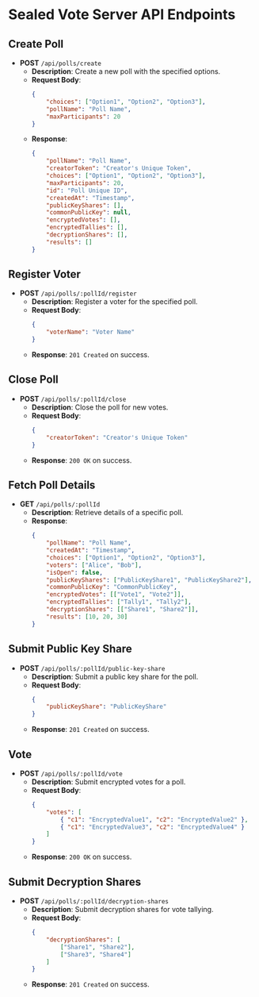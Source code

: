# Sealed Vote Server API Endpoints

## Create Poll

-   **POST** `/api/polls/create`
    -   **Description**: Create a new poll with the specified options.
    -   **Request Body**:
        ```json
        {
            "choices": ["Option1", "Option2", "Option3"],
            "pollName": "Poll Name",
            "maxParticipants": 20
        }
        ```
    -   **Response**:
        ```json
        {
            "pollName": "Poll Name",
            "creatorToken": "Creator's Unique Token",
            "choices": ["Option1", "Option2", "Option3"],
            "maxParticipants": 20,
            "id": "Poll Unique ID",
            "createdAt": "Timestamp",
            "publicKeyShares": [],
            "commonPublicKey": null,
            "encryptedVotes": [],
            "encryptedTallies": [],
            "decryptionShares": [],
            "results": []
        }
        ```

## Register Voter

-   **POST** `/api/polls/:pollId/register`
    -   **Description**: Register a voter for the specified poll.
    -   **Request Body**:
        ```json
        {
            "voterName": "Voter Name"
        }
        ```
    -   **Response**: `201 Created` on success.

## Close Poll

-   **POST** `/api/polls/:pollId/close`
    -   **Description**: Close the poll for new votes.
    -   **Request Body**:
        ```json
        {
            "creatorToken": "Creator's Unique Token"
        }
        ```
    -   **Response**: `200 OK` on success.

## Fetch Poll Details

-   **GET** `/api/polls/:pollId`
    -   **Description**: Retrieve details of a specific poll.
    -   **Response**:
        ```json
        {
            "pollName": "Poll Name",
            "createdAt": "Timestamp",
            "choices": ["Option1", "Option2", "Option3"],
            "voters": ["Alice", "Bob"],
            "isOpen": false,
            "publicKeyShares": ["PublicKeyShare1", "PublicKeyShare2"],
            "commonPublicKey": "CommonPublicKey",
            "encryptedVotes": [["Vote1", "Vote2"]],
            "encryptedTallies": ["Tally1", "Tally2"],
            "decryptionShares": [["Share1", "Share2"]],
            "results": [10, 20, 30]
        }
        ```

## Submit Public Key Share

-   **POST** `/api/polls/:pollId/public-key-share`
    -   **Description**: Submit a public key share for the poll.
    -   **Request Body**:
        ```json
        {
            "publicKeyShare": "PublicKeyShare"
        }
        ```
    -   **Response**: `201 Created` on success.

## Vote

-   **POST** `/api/polls/:pollId/vote`
    -   **Description**: Submit encrypted votes for a poll.
    -   **Request Body**:
        ```json
        {
            "votes": [
                { "c1": "EncryptedValue1", "c2": "EncryptedValue2" },
                { "c1": "EncryptedValue3", "c2": "EncryptedValue4" }
            ]
        }
        ```
    -   **Response**: `200 OK` on success.

## Submit Decryption Shares

-   **POST** `/api/polls/:pollId/decryption-shares`
    -   **Description**: Submit decryption shares for vote tallying.
    -   **Request Body**:
        ```json
        {
            "decryptionShares": [
                ["Share1", "Share2"],
                ["Share3", "Share4"]
            ]
        }
        ```
    -   **Response**: `201 Created` on success.
